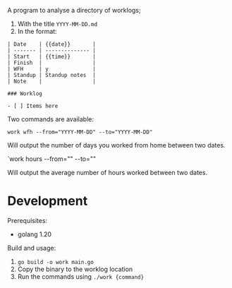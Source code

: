 A program to analyse a directory of worklogs;

1. With the title `YYYY-MM-DD.md`
2. In the format:

```
| Date    | {{date}}       |
| ------- | -------------- |
| Start   | {{time}}       |
| Finish  |                |
| WFH     | y              |
| Standup | Standup notes  |
| Note    |                |

### Worklog

- [ ] Items here
```

Two commands are available:

`work wfh --from="YYYY-MM-DD" --to="YYYY-MM-DD"`

Will output the number of days you worked from home between two dates.

`work hours --from="" --to=""

Will output the average number of hours worked between two dates.

# Development

Prerequisites:

- golang 1.20

Build and usage:

1. `go build -o work main.go`
2. Copy the binary to the worklog location
3. Run the commands using `./work {command}`
